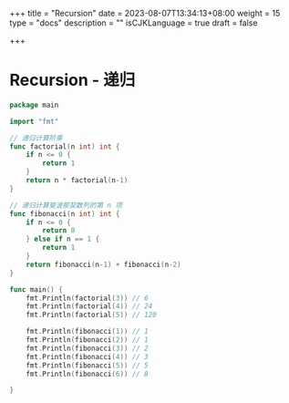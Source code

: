 +++
title = "Recursion"
date = 2023-08-07T13:34:13+08:00
weight = 15
type = "docs"
description = ""
isCJKLanguage = true
draft = false

+++



# Recursion - 递归

```go
package main

import "fmt"

// 递归计算阶乘
func factorial(n int) int {
	if n <= 0 {
		return 1
	}
	return n * factorial(n-1)
}

// 递归计算斐波那契数列的第 n 项
func fibonacci(n int) int {
	if n <= 0 {
		return 0
	} else if n == 1 {
		return 1
	}
	return fibonacci(n-1) + fibonacci(n-2)
}

func main() {
	fmt.Println(factorial(3)) // 6
	fmt.Println(factorial(4)) // 24
	fmt.Println(factorial(5)) // 120

	fmt.Println(fibonacci(1)) // 1
	fmt.Println(fibonacci(2)) // 1
	fmt.Println(fibonacci(3)) // 2
	fmt.Println(fibonacci(4)) // 3
	fmt.Println(fibonacci(5)) // 5
	fmt.Println(fibonacci(6)) // 8

}

```

